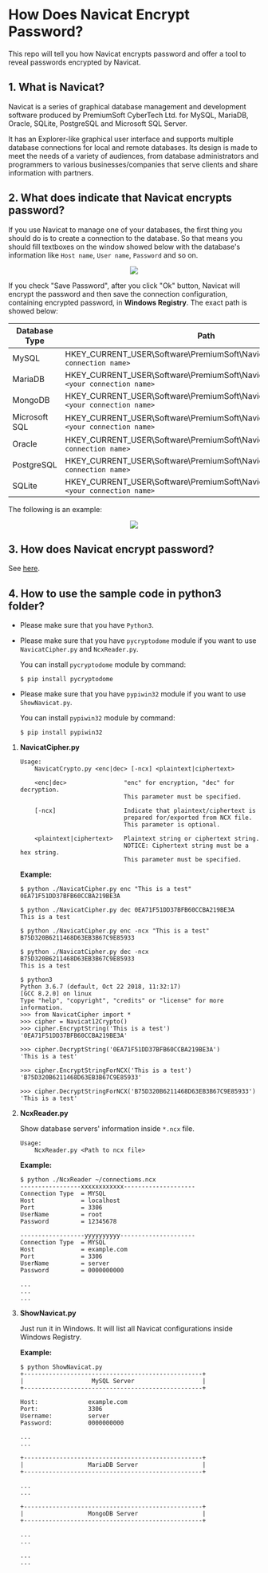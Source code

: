 # How Does Navicat Encrypt Password?

This repo will tell you how Navicat encrypts password and offer a tool to reveal passwords encrypted by Navicat.

## 1. What is Navicat?

Navicat is a series of graphical database management and development software produced by PremiumSoft CyberTech Ltd. for MySQL, MariaDB, Oracle, SQLite, PostgreSQL and Microsoft SQL Server.

It has an Explorer-like graphical user interface and supports multiple database connections for local and remote databases. Its design is made to meet the needs of a variety of audiences, from database administrators and programmers to various businesses/companies that serve clients and share information with partners.

## 2. What does indicate that Navicat encrypts password?

If you use Navicat to manage one of your databases, the first thing you should do is to create a connection to the database. So that means you should fill textboxes on the window showed below with the database's information like `Host name`, `User name`, `Password` and so on.

<div align="center">
  <img src = "doc/NavicatSetUpConnection.gif">
</div>

If you check "Save Password", after you click "Ok" button, Navicat will encrypt the password and then save the connection configuration, containing encrypted password, in **Windows Registry**. The exact path is showed below:

|Database Type|Path                                                                                       |
|-------------|-------------------------------------------------------------------------------------------|
|MySQL        |HKEY_CURRENT_USER\\Software\\PremiumSoft\\Navicat\\Servers\\`<your connection name>`       |
|MariaDB      |HKEY_CURRENT_USER\\Software\\PremiumSoft\\NavicatMARIADB\\Servers\\`<your connection name>`|
|MongoDB      |HKEY_CURRENT_USER\\Software\\PremiumSoft\\NavicatMONGODB\\Servers\\`<your connection name>`|
|Microsoft SQL|HKEY_CURRENT_USER\\Software\\PremiumSoft\\NavicatMSSQL\\Servers\\`<your connection name>`  |
|Oracle       |HKEY_CURRENT_USER\\Software\\PremiumSoft\\NavicatOra\\Servers\\`<your connection name>`    |
|PostgreSQL   |HKEY_CURRENT_USER\\Software\\PremiumSoft\\NavicatPG\\Servers\\`<your connection name>`     |
|SQLite       |HKEY_CURRENT_USER\\Software\\PremiumSoft\\NavicatSQLite\\Servers\\`<your connection name>` |

The following is an example:

<div align="center">
  <img src = "doc/NavicatInRegistry.PNG">
</div>

## 3. How does Navicat encrypt password?

See [here](doc/how-does-navicat-encrypt-password.md).

## 4. How to use the sample code in python3 folder?

* Please make sure that you have `Python3`.

* Please make sure that you have `pycryptodome` module if you want to use `NavicatCipher.py` and `NcxReader.py`.

  You can install `pycryptodome` module by command:

  ```console
  $ pip install pycryptodome
  ```

* Please make sure that you have `pypiwin32` module if you want to use `ShowNavicat.py`.

  You can install `pypiwin32` module by command:

  ```console
  $ pip install pypiwin32
  ```

1. __NavicatCipher.py__

   ```
   Usage:
       NavicatCrypto.py <enc|dec> [-ncx] <plaintext|ciphertext>

       <enc|dec>                "enc" for encryption, "dec" for decryption.
                                This parameter must be specified.

       [-ncx]                   Indicate that plaintext/ciphertext is
                                prepared for/exported from NCX file.
                                This parameter is optional.

       <plaintext|ciphertext>   Plaintext string or ciphertext string.
                                NOTICE: Ciphertext string must be a hex string.
                                This parameter must be specified.
   ```

   __Example:__

   ```console
   $ python ./NavicatCipher.py enc "This is a test"
   0EA71F51DD37BFB60CCBA219BE3A

   $ python ./NavicatCipher.py dec 0EA71F51DD37BFB60CCBA219BE3A
   This is a test

   $ python ./NavicatCipher.py enc -ncx "This is a test"
   B75D320B6211468D63EB3B67C9E85933

   $ python ./NavicatCipher.py dec -ncx B75D320B6211468D63EB3B67C9E85933
   This is a test

   $ python3
   Python 3.6.7 (default, Oct 22 2018, 11:32:17)
   [GCC 8.2.0] on linux
   Type "help", "copyright", "credits" or "license" for more information.
   >>> from NavicatCipher import *
   >>> cipher = Navicat12Crypto()
   >>> cipher.EncryptString('This is a test')
   '0EA71F51DD37BFB60CCBA219BE3A'

   >>> cipher.DecryptString('0EA71F51DD37BFB60CCBA219BE3A')
   'This is a test'

   >>> cipher.EncryptStringForNCX('This is a test')
   'B75D320B6211468D63EB3B67C9E85933'

   >>> cipher.DecryptStringForNCX('B75D320B6211468D63EB3B67C9E85933')
   'This is a test'
   ```

2. __NcxReader.py__

   Show database servers' information inside `*.ncx` file.

   ```
   Usage:
       NcxReader.py <Path to ncx file>
   ```

   __Example:__

   ```console
   $ python ./NcxReader ~/connectioms.ncx
   -----------------xxxxxxxxxxxx--------------------
   Connection Type  = MYSQL
   Host             = localhost
   Port             = 3306
   UserName         = root
   Password         = 12345678

   ------------------yyyyyyyyyy---------------------
   Connection Type  = MYSQL
   Host             = example.com
   Port             = 3306
   UserName         = server
   Password         = 0000000000

   ...
   ...
   ...
   ```

3. __ShowNavicat.py__

   Just run it in Windows. It will list all Navicat configurations inside Windows Registry.

   __Example:__

   ```console
   $ python ShowNavicat.py
   +--------------------------------------------------+
   |                   MySQL Server                   |
   +--------------------------------------------------+

   Host:              example.com
   Port:              3306
   Username:          server
   Password:          0000000000

   ...
   ...

   +--------------------------------------------------+
   |                  MariaDB Server                  |
   +--------------------------------------------------+

   ...
   ...

   +--------------------------------------------------+
   |                  MongoDB Server                  |
   +--------------------------------------------------+

   ...
   ...

   ...
   ...
   ```

